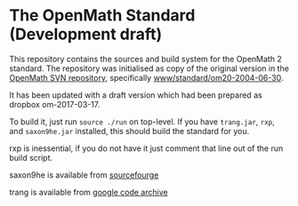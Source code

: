 # The OpenMath Standard (Development draft)

This repository contains the sources and build system for the OpenMath 2 standard. The
repository was initialised as copy of the original version in the
[OpenMath SVN repository](https://github.com/OpenMath/OMSVN), specifically 
[www/standard/om20-2004-06-30](https://github.com/OpenMath/OMSVN/tree/master/www/standard/om20-2004-06-30).

It has been updated with a draft version which had been prepared as dropbox om-2017-03-17.

To build it, just run `source ./run` on top-level. If you have `trang.jar`, `rxp`, and
`saxon9he.jar` installed, this should build the standard for you.


rxp is inessential, if you do not have it just comment that line out of the run build script.

saxon9he is available from [sourcefourge](http://saxon.sourceforge.net/)

trang is available from [google code archive](https://code.google.com/archive/p/jing-trang/downloads)
